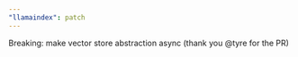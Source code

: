 ```yaml
---
"llamaindex": patch
---
```


Breaking: make vector store abstraction async (thank you @tyre for the PR)
